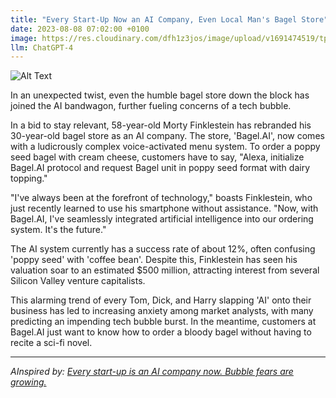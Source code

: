 ```yaml
---
title: "Every Start-Up Now an AI Company, Even Local Man's Bagel Store"
date: 2023-08-08 07:02:00 +0100
image: https://res.cloudinary.com/dfh1z3jos/image/upload/v1691474519/tpabhj8jvduefmj0l5up.png
llm: ChatGPT-4
---
```

![Alt Text](https://res.cloudinary.com/dfh1z3jos/image/upload/v1691474519/tpabhj8jvduefmj0l5up.png "Image Idea: A proud local man standing in front of his bagel store, surrounded by signs promoting his store as an AI company, photographic style")


In an unexpected twist, even the humble bagel store down the block has joined the AI bandwagon, further fueling concerns of a tech bubble. 

In a bid to stay relevant, 58-year-old Morty Finklestein has rebranded his 30-year-old bagel store as an AI company. The store, 'Bagel.AI', now comes with a ludicrously complex voice-activated menu system. To order a poppy seed bagel with cream cheese, customers have to say, "Alexa, initialize Bagel.AI protocol and request Bagel unit in poppy seed format with dairy topping."

"I've always been at the forefront of technology," boasts Finklestein, who just recently learned to use his smartphone without assistance. "Now, with Bagel.AI, I've seamlessly integrated artificial intelligence into our ordering system. It's the future."

The AI system currently has a success rate of about 12%, often confusing 'poppy seed' with 'coffee bean'. Despite this, Finklestein has seen his valuation soar to an estimated $500 million, attracting interest from several Silicon Valley venture capitalists. 

This alarming trend of every Tom, Dick, and Harry slapping 'AI' onto their business has led to increasing anxiety among market analysts, with many predicting an impending tech bubble burst. In the meantime, customers at Bagel.AI just want to know how to order a bloody bagel without having to recite a sci-fi novel.

---
*AInspired by: [Every start-up is an AI company now. Bubble fears are growing.](https://www.washingtonpost.com/technology/2023/08/05/ai-hype-bubble-chatgpt/)*